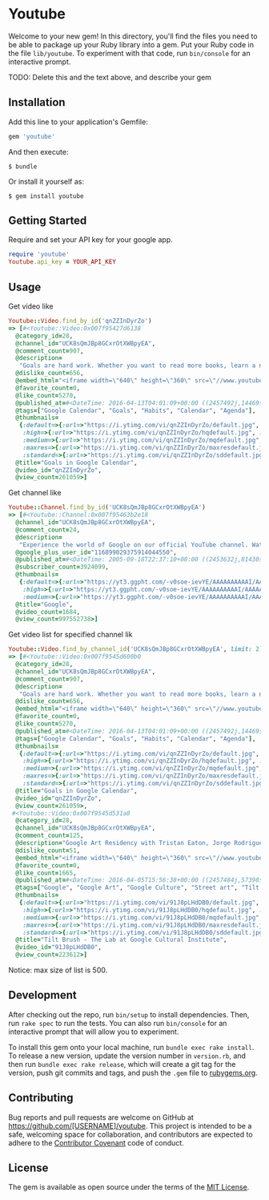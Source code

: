 # Youtube

Welcome to your new gem! In this directory, you'll find the files you need to be able to package up your Ruby library into a gem. Put your Ruby code in the file `lib/youtube`. To experiment with that code, run `bin/console` for an interactive prompt.

TODO: Delete this and the text above, and describe your gem

## Installation

Add this line to your application's Gemfile:

```ruby
gem 'youtube'
```

And then execute:

    $ bundle

Or install it yourself as:

    $ gem install youtube

## Getting Started

Require and set your API key for your google app.

```ruby
require 'youtube'
Youtube.api_key = YOUR_API_KEY
```

## Usage

Get video like

```ruby
Youtube::Video.find_by_id('qnZZInDyrZo')
=> [#<Youtube::Video:0x007f95427d6138
  @category_id=28,
  @channel_id="UCK8sQmJBp8GCxrOtXWBpyEA",
  @comment_count=907,
  @description=
   "Goals are hard work. Whether you want to read more books, learn a new language or work out regularly, it's getting harder and harder to find the time even when your goal really matters to you. So today we're introducing Goals in Google Calendar. You add a personal goal—like “run 3 times a week”—and Calendar will schedule time automatically and then help you actually stick to it.",
  @dislike_count=656,
  @embed_html="<iframe width=\"640\" height=\"360\" src=\"//www.youtube.com/embed/qnZZInDyrZo\" frameborder=\"0\" allowfullscreen></iframe>",
  @favorite_count=0,
  @like_count=5270,
  @published_at=#<DateTime: 2016-04-13T04:01:09+00:00 ((2457492j,14469s,0n),+0s,2299161j)>,
  @tags=["Google Calendar", "Goals", "Habits", "Calendar", "Agenda"],
  @thumbnails=
   {:default=>{:url=>"https://i.ytimg.com/vi/qnZZInDyrZo/default.jpg", :height=>90, :width=>120},
    :high=>{:url=>"https://i.ytimg.com/vi/qnZZInDyrZo/hqdefault.jpg", :height=>360, :width=>480},
    :medium=>{:url=>"https://i.ytimg.com/vi/qnZZInDyrZo/mqdefault.jpg", :height=>180, :width=>320},
    :maxres=>{:url=>"https://i.ytimg.com/vi/qnZZInDyrZo/maxresdefault.jpg", :height=>720, :width=>1280},
    :standard=>{:url=>"https://i.ytimg.com/vi/qnZZInDyrZo/sddefault.jpg", :height=>480, :width=>640}},
  @title="Goals in Google Calendar",
  @video_id="qnZZInDyrZo",
  @view_count=261059>]
```

Get channel like

```ruby
Youtube::Channel.find_by_id('UCK8sQmJBp8GCxrOtXWBpyEA')
=> [#<Youtube::Channel:0x007f95463b2e18
  @channel_id="UCK8sQmJBp8GCxrOtXWBpyEA",
  @comment_count=24,
  @description=
   "Experience the world of Google on our official YouTube channel. Watch videos about our products,  technology, company happenings and more. Subscribe to get updates from all your favorite Google products and teams.",
  @google_plus_user_id="116899029375914044550",
  @published_at=#<DateTime: 2005-09-18T22:37:10+00:00 ((2453632j,81430s,0n),+0s,2299161j)>,
  @subscriber_count=3924099,
  @thumbnails=
   {:default=>{:url=>"https://yt3.ggpht.com/-v0soe-ievYE/AAAAAAAAAAI/AAAAAAAAAAA/OixOH_h84Po/s88-c-k-no-rj-c0xffffff/photo.jpg"},
    :high=>{:url=>"https://yt3.ggpht.com/-v0soe-ievYE/AAAAAAAAAAI/AAAAAAAAAAA/OixOH_h84Po/s240-c-k-no-rj-c0xffffff/photo.jpg"},
    :medium=>{:url=>"https://yt3.ggpht.com/-v0soe-ievYE/AAAAAAAAAAI/AAAAAAAAAAA/OixOH_h84Po/s240-c-k-no-rj-c0xffffff/photo.jpg"}},
  @title="Google",
  @video_count=1684,
  @view_count=997552738>]
```

Get video list for specified channel lik

```ruby
Youtube::Video.find_by_channel_id('UCK8sQmJBp8GCxrOtXWBpyEA', limit: 2)
=> [#<Youtube::Video:0x007f9545d600b0
  @category_id=28,
  @channel_id="UCK8sQmJBp8GCxrOtXWBpyEA",
  @comment_count=907,
  @description=
   "Goals are hard work. Whether you want to read more books, learn a new language or work out regularly, it's getting harder and harder to find the time even when your goal really matters to you. So today we're introducing Goals in Google Calendar. You add a personal goal—like “run 3 times a week”—and Calendar will schedule time automatically and then help you actually stick to it.",
  @dislike_count=656,
  @embed_html="<iframe width=\"640\" height=\"360\" src=\"//www.youtube.com/embed/qnZZInDyrZo\" frameborder=\"0\" allowfullscreen></iframe>",
  @favorite_count=0,
  @like_count=5270,
  @published_at=#<DateTime: 2016-04-13T04:01:09+00:00 ((2457492j,14469s,0n),+0s,2299161j)>,
  @tags=["Google Calendar", "Goals", "Habits", "Calendar", "Agenda"],
  @thumbnails=
   {:default=>{:url=>"https://i.ytimg.com/vi/qnZZInDyrZo/default.jpg", :height=>90, :width=>120},
    :high=>{:url=>"https://i.ytimg.com/vi/qnZZInDyrZo/hqdefault.jpg", :height=>360, :width=>480},
    :medium=>{:url=>"https://i.ytimg.com/vi/qnZZInDyrZo/mqdefault.jpg", :height=>180, :width=>320},
    :maxres=>{:url=>"https://i.ytimg.com/vi/qnZZInDyrZo/maxresdefault.jpg", :height=>720, :width=>1280},
    :standard=>{:url=>"https://i.ytimg.com/vi/qnZZInDyrZo/sddefault.jpg", :height=>480, :width=>640}},
  @title="Goals in Google Calendar",
  @video_id="qnZZInDyrZo",
  @view_count=261059>,
 #<Youtube::Video:0x007f9545d531a8
  @category_id=28,
  @channel_id="UCK8sQmJBp8GCxrOtXWBpyEA",
  @comment_count=125,
  @description="Google Art Residency with Tristan Eaton, Jorge Rodriguez Gerada, Faith47, Said Dokins and Chu. \nLearn more about Tilt Brush: http://www.tiltbrush.com/\nLearn more about The Lab at Google Cultural Institute: https://www.google.com/culturalinstitute/thelab/",
  @dislike_count=51,
  @embed_html="<iframe width=\"640\" height=\"360\" src=\"//www.youtube.com/embed/91J8pLHdDB0\" frameborder=\"0\" allowfullscreen></iframe>",
  @favorite_count=0,
  @like_count=1665,
  @published_at=#<DateTime: 2016-04-05T15:56:38+00:00 ((2457484j,57398s,0n),+0s,2299161j)>,
  @tags=["Google", "Google Art", "Google Culture", "Street art", "Tilt Brush", "Google Artist Residency", "Google Cultural Institute"],
  @thumbnails=
   {:default=>{:url=>"https://i.ytimg.com/vi/91J8pLHdDB0/default.jpg", :height=>90, :width=>120},
    :high=>{:url=>"https://i.ytimg.com/vi/91J8pLHdDB0/hqdefault.jpg", :height=>360, :width=>480},
    :medium=>{:url=>"https://i.ytimg.com/vi/91J8pLHdDB0/mqdefault.jpg", :height=>180, :width=>320},
    :maxres=>{:url=>"https://i.ytimg.com/vi/91J8pLHdDB0/maxresdefault.jpg", :height=>720, :width=>1280},
    :standard=>{:url=>"https://i.ytimg.com/vi/91J8pLHdDB0/sddefault.jpg", :height=>480, :width=>640}},
  @title="Tilt Brush - The Lab at Google Cultural Institute",
  @video_id="91J8pLHdDB0",
  @view_count=223612>]
```

Notice: max size of list is 500.

## Development

After checking out the repo, run `bin/setup` to install dependencies. Then, run `rake spec` to run the tests. You can also run `bin/console` for an interactive prompt that will allow you to experiment.

To install this gem onto your local machine, run `bundle exec rake install`. To release a new version, update the version number in `version.rb`, and then run `bundle exec rake release`, which will create a git tag for the version, push git commits and tags, and push the `.gem` file to [rubygems.org](https://rubygems.org).

## Contributing

Bug reports and pull requests are welcome on GitHub at https://github.com/[USERNAME]/youtube. This project is intended to be a safe, welcoming space for collaboration, and contributors are expected to adhere to the [Contributor Covenant](http://contributor-covenant.org) code of conduct.


## License

The gem is available as open source under the terms of the [MIT License](http://opensource.org/licenses/MIT).

